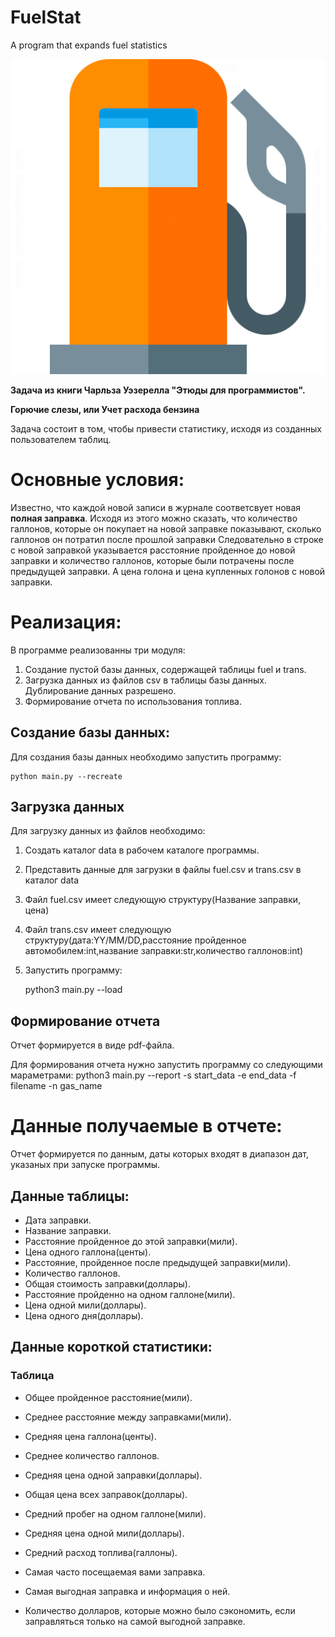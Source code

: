 # FuelStat
A program that expands fuel statistics

![GitHub Logo](/images/logo.png)


**Задача из книги Чарльза Уэзерелла "Этюды для программистов".**

**Горючие слезы, или Учет расхода бензина**

Задача состоит в том, чтобы привести статистику,
исходя из созданных пользователем таблиц.

# Основные условия:

Известно, что каждой новой записи в журнале соответсвует
новая **полная заправка**. Исходя из этого можно сказать,
что количество галлонов, которые он покупает на новой заправке
показывают, сколько галлонов он потратил после прошлой заправки
Следовательно в строке с новой заправкой
указывается расстояние пройденное до новой заправки и 
количество галлонов, которые были потрачены после
предыдущей заправки. А цена голона и цена купленных голонов с
новой заправки. 


# Реализация:

В программе реализованны три модуля:

1. Создание пустой базы данных, содержащей таблицы fuel и trans.
2. Загрузка данных из файлов csv в таблицы базы данных. Дублирование
данных разрешено.
3. Формирование отчета по использования топлива.

## Создание базы данных:

Для создания базы данных необходимо запустить программу:

    python main.py --recreate

## Загрузка данных

Для загрузку данных из файлов необходимо:

1. Создать каталог data в рабочем каталоге программы.

2. Представить данные для загрузки в файлы fuel.csv и trans.csv в каталог data

3. Файл fuel.csv имеет следующую структуру(Название заправки, цена)

4. Файл trans.csv имеет следующую структуру(дата:YY/MM/DD,расстояние пройденное автомобилем:int,название заправки:str,количество галлонов:int)

5. Запустить программу:

    python3 main.py --load

## Формирование отчета

Отчет формируется в виде pdf-файла.

Для формирования отчета нужно запустить программу со следующими мараметрами:
    python3 main.py --report -s start_data -e end_data -f filename -n gas_name

# Данные получаемые в отчете:

Отчет формируется по данным, даты которых входят в диапазон дат, указаных при запуске программы.

## Данные таблицы:

- Дата заправки.
- Название заправки.
- Расстояние пройденное до этой заправки(мили).
- Цена одного галлона(центы).
- Расстояние, пройденное после предыдущей заправки(мили).
- Количество галлонов.
- Общая стоимость заправки(доллары).
- Расстояние пройденно на одном галлоне(мили).
- Цена одной мили(доллары).
- Цена одного дня(доллары).

## Данные короткой статистики:

### Таблица

- Общее пройденное расстояние(мили).
- Среднее расстояние между заправками(мили).
- Средняя цена галлона(центы).
- Среднее количество галлонов.
- Средняя цена одной заправки(доллары).
- Общая цена всех заправок(доллары).
- Средний пробег на одном галлоне(мили).
- Средняя цена одной мили(доллары).
- Средний расход топлива(галлоны).

- Самая часто посещаемая вами заправка.
- Самая выгодная заправка и информация о ней.
- Количество долларов, которые можно было сэкономить, если заправляться только на самой выгодной заправке.